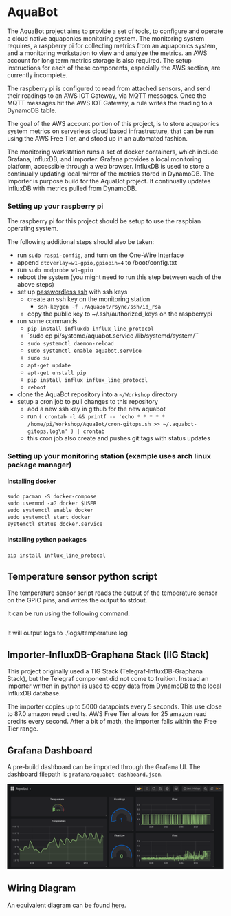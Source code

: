 # AquaBot

The AquaBot project aims to provide a set of tools, to configure and operate a cloud native aquaponics monitoring system. The monitoring system requires, a raspberry pi for collecting metrics from an aquaponics system, and a monitoring workstation to view and analyze the metrics. an AWS account for long term metrics storage is also required. The setup instructions for each of these components, especially the AWS section, are currently incomplete.

The raspberry pi is configured to read from attached sensors, and send their readings to an AWS IOT Gateway, via MQTT messages. Once the MQTT messages hit the AWS IOT Gateway, a rule writes the reading to a DynamoDB table.

The goal of the AWS account portion of this project, is to store aquaponics system metrics on serverless cloud based infrastructure, that can be run using the AWS Free Tier, and stood up in an automated fashion.

The monitoring workstation runs a set of docker containers, which include Grafana, InfluxDB, and Importer. Grafana provides a local monitoring platform, accessible through a web browser. InfluxDB is used to store a continually updating local mirror of the metrics stored in DynamoDB. The Importer is purpose build for the AquaBot project. It continually updates InfluxDB with metrics pulled from DynamoDB.

### Setting up your raspberry pi

The raspberry pi for this project should be setup to use the raspbian operating system.

The following additional steps should also be taken:
- run `sudo raspi-config`, and turn on the One-Wire Interface
- append `dtoverlay=w1-gpio,gpiopin=4` to /boot/config.txt
- run `sudo modprobe w1–gpio`
- reboot the system (you might need to run this step between each of the above steps)
- set up [passwordless ssh](https://www.raspberrypi.org/documentation/remote-access/ssh/passwordless.md) with ssh keys
    - create an ssh key on the monitoring station
        - `ssh-keygen -f ./AquaBot/rsync/ssh/id_rsa`
    - copy the public key to ~/.ssh/authorized_keys on the raspberrypi
- run some commands
    - `pip install influxdb influx_line_protocol`
    - `sudo cp pi/systemd/aquabot.service /lib/systemd/system/``
    - `sudo systemctl daemon-reload`
    - `sudo systemctl enable aquabot.service`
    - `sudo su`
    - `apt-get update`
    - `apt-get unstall pip`
    - `pip install influx influx_line_protocol`
    - `reboot`
- clone the AquaBot repository into a `~/Workshop` directory
- setup a cron job to pull changes to this repository
  - add a new ssh key in github for the new aquabot
  - run `( crontab -l && printf -- 'echo * * * * *  /home/pi/Workshop/AquaBot/cron-gitops.sh >> ~/.aquabot-gitops.log\n' ) | crontab`
  - this cron job also create and pushes git tags with status updates

### Setting up your monitoring station (example uses arch linux package manager)

#### Installing docker

```sudo pacman -S docker
sudo pacman -S docker-compose
sudo usermod -aG docker $USER
sudo systemctl enable docker
sudo systemctl start docker
systemctl status docker.service
```

#### Installing python packages

`pip install influx_line_protocol`

## Temperature sensor python script

The temperature sensor script reads the output of the temperature sensor on the GPIO pins, and writes the output to stdout.

It can be run using the following command.
```./temp-sensor.py
```

It will output logs to ./logs/temperature.log

## Importer-InfluxDB-Graphana Stack (IIG Stack)

This project originally used a TIG Stack (Telegraf-InfluxDB-Graphana Stack), but the Telegraf component did not come to fruition. Instead an importer written in python is used to copy data from DynamoDB to the local InfluxDB database.

The importer copies up to 5000 datapoints every 5 seconds. This use close to 87.0 amazon read credits. AWS Free Tier allows for 25 amazon read credits every second. After a bit of math, the importer falls within the Free Tier range.

## Grafana Dashboard

A pre-build dashboard can be imported through the Grafana UI. The dashboard filepath is `grafana/aquabot-dashboard.json`.


![Dashboard 14 days](docs/dashboard-14-days.png)

## Wiring Diagram

An equivalent diagram can be found [here](https://pimylifeup.com/raspberry-pi-temperature-sensor/).
